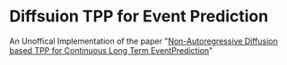 # Diffsuion TPP for Event Prediction
An Unoffical Implementation of the paper "[Non-Autoregressive Diffusion based TPP for Continuous Long Term EventPrediction](https://arxiv.org/abs/2311.01033)"
